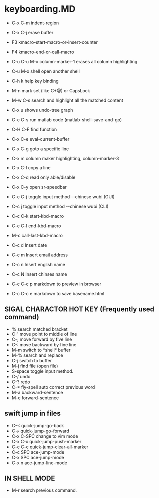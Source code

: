 keyboarding.MD
=============

* C-x C-m  indent-region
* C-x C-j  erase buffer
* F3       kmacro-start-macro-or-insert-counter
* F4       kmacro-end-or-call-macro
* C-u C-u  M-x column-marker-1 erases all column highlighting
* C-u M-x shell open another shell
* C-h k    help key binding
* M-n      mark set (like C+@) or CapsLock
* M-w C-s  search and highlight all the matched content

* C-x u    shows undo-tree graph
* C-c C-s  run matlab code (matlab-shell-save-and-go)
* C-H C-F  find function
* C-x C-e  eval-current-buffer
* C-x C-g  goto a specific line
* C-x m    column maker highlighting, column-marker-3

* C-x C-l  copy a line
* C-x C-q  read only able/disable
* C-x C-y  open sr-speedbar
* C-c C-j  toggle input method --chinese wubi (GUI)
* C-c j    toggle input method --chinese wubi (CLI)
* C-c C-k  start-kbd-macro
* C-c C-l  end-kbd-macro
* M-c      call-last-kbd-macro
* C-c d    Insert date
* C-c m    Insert email address
* C-c n    Insert english name
* C-c N    Insert chinses name
* C-c C-c p markdown to preview in browser
* C-c C-c e markdown to save basename.html

## SIGAL CHARACTOR HOT KEY (Frequently used command)
* %        search matched bracket
* C-'      move point to middle of line
* C-;      move forward by five line
* C-:      move backward by fine line
* M-m      switch to \*shell\* buffer
* M-%      search and replace
* C-j      switch to buffer
* M-j      find file (open file)
* S-space  toggle input method.
* C-/      undo
* C-?      redo
* C-*      fly-spell auto correct previous word
* M-a      backward-sentence
* M-e      forward-sentence

## swift jump in files
* C-<          quick-jump-go-back
* C->          quick-jump-go-forward
* C-x C-SPC    change to vim mode
* C-x C-x      quick-jump-push-marker
* C-c C-c      quick-jump-clear-all-marker
* C-c SPC      ace-jump-mode
* C-x SPC      ace-jump-mode
* C-x n        ace-jump-line-mode

## IN SHELL MODE
* M-r      search previous command.
